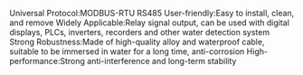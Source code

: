 Universal Protocol:MODBUS-RTU RS485
User-friendly:Easy to install, clean, and remove
Widely Applicable:Relay signal output, can be used with digital displays, PLCs, inverters, recorders and other water detection system
Strong Robustness:Made of high-quality alloy and waterproof cable, suitable to be immersed in water for a long time, anti-corrosion
High-performance:Strong anti-interference and long-term stability
